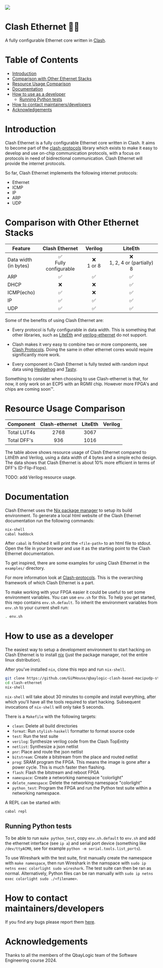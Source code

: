 [![](https://github.com/enjoy-digital/liteeth/workflows/ci/badge.svg)](https://github.com/GiPHouse/qbaylogic-clash-based-macipudp-stack-spring24/actions)

<!-- omit in toc -->
# Clash Ethernet 🙏✨
A fully configurable Ethernet core written in [Clash](https://clash-lang.org/).

<!-- omit in toc -->
# Table of Contents
- [Introduction](#introduction)
- [Comparison with Other Ethernet Stacks](#comparison-with-other-ethernet-stacks)
- [Resource Usage Comparison](#resource-usage-comparison)
- [Documentation](#documentation)
- [How to use as a developer](#how-to-use-as-a-developer)
    - [Running Python tests](#running-python-tests)
- [How to contact maintainers/developers](#how-to-contact-maintainersdevelopers)
- [Acknowledgements](#acknowledgements)

# Introduction
Clash Ethernet is a fully configurable Ethernet core written in Clash.
It aims to become part of the
[clash-protocols](https://github.com/clash-lang/clash-protocols) library
which exists to make it easy to develop and use on-chip communication
protocols, with a focus on protocols in need of bidirectional
communication. Clash Ethernet will provide the internet protocols.

So far, Clash Ethernet implements the following internet protocols:
- Ethernet
- ICMP
- IP
- ARP
- UDP

# Comparison with Other Ethernet Stacks

| Feature                  | Clash Ethernet                           | Verilog            | LiteEth                         |
|--------------------------|:----------------------------------------:|:------------------:|:-------------------------------:|
| Data width<br>(in bytes) | :white_check_mark:<br>Fully configurable | :x:<br>1 or 8      | :x:<br>1, 2, 4 or (partially) 8 |
| ARP                      | :white_check_mark:                       | :white_check_mark: | :white_check_mark:              |
| DHCP                     | :x:                                      | :x:                | :white_check_mark:              |
| ICMP(echo)               | :white_check_mark:                       | :x:                | :white_check_mark:              |
| IP                       | :white_check_mark:                       | :white_check_mark: | :white_check_mark:              |
| UDP                      | :white_check_mark:                       | :white_check_mark: | :white_check_mark:              |

Some of the benefits of using Clash Ethernet are:
- Every protocol is fully configurable in data width. This is
  something that other libraries, such as
  [LiteEth](https://github.com/enjoy-digital/liteeth) and
  [verilog-ethernet](https://github.com/alexforencich/verilog-ethernet)
  do not support.

- Clash makes it very easy to combine two or more components, see
  [Clash Protocols](https://github.com/clash-lang/clash-protocols).
  Doing the same in other ethernet cores would require significantly
  more work.

- Every component in Clash Ethernet is fully tested with random input
  data using
  [Hedgehog](https://github.com/hedgehogqa/haskell-hedgehog) and
  [Tasty](https://github.com/UnkindPartition/tasty).


Something to consider when choosing to use Clash-ethernet is that, for
now, it only work on an ECP5 with an RGMII chip. However more FPGA's
and chips are coming soon™.

# Resource Usage Comparison
| Component   | Clash-ethernet | LiteEth | Verilog |
|-------------|:--------------:|:-------:|:-------:|
| Total LUT4s | 2768           | 3067    |         |
| Total DFF's | 936            | 1016    |         |

The table above shows resource usage of Clash Ethernet compared to
LithEth and Verilog, using a data width of 4 bytes and a simple echo
design. The data shows that Clash Ethernet is about 10% more efficient
in terms of DFF's (D-Flip-Flops).

TODO: add Verilog resource usage.

# Documentation
Clash Ethernet uses the [Nix package manager](https://nixos.org/) to
setup its build environment. To generate a local html website of the
Clash Ethernet documentation run the following commands:

```sh
nix-shell
cabal haddock
```

After `cabal` is finished it will print the `<file-path>` to
an html file to stdout. Open the file in your browser and use it as
the starting point to the Clash Ethernet documentation.

To get inspired, there are some examples for using Clash Ethernet in the
`examples/` directory.

For more information look at
[Clash-protocols](https://github.com/clash-lang/clash-protocols). This
is the overarching framework of which Clash Ethernet is a part.

To make working with your FPGA easier it could be useful to set some
environment variables. You can use `env.sh` for this. To help you get
started, this repo contains `env.sh.default`. To inherit the
environment variables from `env.sh` to your current shell run:

```sh
. env.sh
```

# How to use as a developer
The easiest way to setup a development environment to start hacking on
Clash Ethernet is to install [nix](https://nixos.org/) (just the
package manager, not the entire linux distribution).

After you've installed `nix`, clone this repo and run `nix-shell`.

```sh
git clone https://github.com/GiPHouse/qbaylogic-clash-based-macipudp-stack-spring24.git clash-ethernet
cd clash-ethernet
nix-shell
```

`nix-shell` will take about 30 minutes to compile and install
everything, after which you'll have all the tools required to start
hacking. Subsequent invocations of `nix-shell` will only take 5
seconds.

There is a `Makefile` with the following targets:

- `clean`: Delete all build directories
- `format`: Run `stylish-haskell` formatter to format source code
- `test`: Run the test suite
- `verilog`: Synthesize verilog code from the Clash TopEntity
- `netlist`: Synthesize a json netlist
- `pnr`: Place and route the json netlist
- `bitstream`: Create a bitstream from the place and routed
  netlist
- `prog`: SRAM program the FPGA. This means the image is gone
   after a power cycle. This is much faster then flashing.
- `flash`: Flash the bitstream and reboot FPGA
- `namespace`: Create a networking namespace "colorlight"
- `delete_namespace`: Delete the networking namespace
  "colorlight"
- `python_test`: Program the FPGA and run the Python test suite
  within a networking namespace.

A REPL can be started with:

```
cabal repl
```

## Running Python tests
To be able to run `make python_test`, copy `env.sh.default` to
`env.sh` and add the ethernet interface (see `ip a`) and serial
port device (something like `/dev/ttyACM0`, see for example
`python -m serial.tools.list_ports`).

To use Wireshark with the test suite, first manually create the
namespace with `make namespace`, then run Wireshark in the
namspace with `sudo ip netns exec colorlight sudo wireshark`.
The test suite can then be ran as normal.
Alternatively, Python files can be ran manually with
`sudo ip netns exec colorlight sudo ./<filename>`.

# How to contact maintainers/developers
If you find any bugs please report them
[here](https://github.com/GiPHouse/qbaylogic-clash-based-macipudp-stack-spring24/issues/).

# Acknowledgements
Thanks to all the members of the QbayLogic team of the Software
Engineering course 2024.
